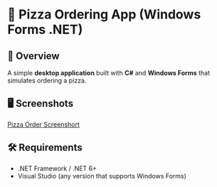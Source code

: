 # 🍕 Pizza Ordering App (Windows Forms .NET)

## 📌 Overview
A simple **desktop application** built with **C#** and **Windows Forms** that simulates ordering a pizza.

## 🖥️ Screenshots
[Pizza Order Screenshort]("/images/img.png")

## 🛠️ Requirements
- .NET Framework / .NET 6+
- Visual Studio (any version that supports Windows Forms)

